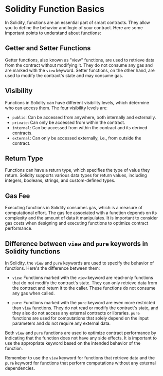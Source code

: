 # Solidity Function Basics

In Solidity, functions are an essential part of smart contracts. They allow you to define the behavior and logic of your contract. Here are some important points to understand about functions:

## Getter and Setter Functions
Getter functions, also known as "view" functions, are used to retrieve data from the contract without modifying it. They do not consume any gas and are marked with the `view` keyword. Setter functions, on the other hand, are used to modify the contract's state and may consume gas.

## Visibility
Functions in Solidity can have different visibility levels, which determine who can access them. The four visibility levels are:
- `public`: Can be accessed from anywhere, both internally and externally.
- `private`: Can only be accessed from within the contract.
- `internal`: Can be accessed from within the contract and its derived contracts.
- `external`: Can only be accessed externally, i.e., from outside the contract.

## Return Type
Functions can have a return type, which specifies the type of value they return. Solidity supports various data types for return values, including integers, booleans, strings, and custom-defined types.

## Gas Fee
Executing functions in Solidity consumes gas, which is a measure of computational effort. The gas fee associated with a function depends on its complexity and the amount of data it manipulates. It is important to consider gas costs when designing and executing functions to optimize contract performance.


## Difference between `view` and `pure` keywords in Solidity functions

In Solidity, the `view` and `pure` keywords are used to specify the behavior of functions. Here's the difference between them:

- `view`: Functions marked with the `view` keyword are read-only functions that do not modify the contract's state. They can only retrieve data from the contract and return it to the caller. These functions do not consume any gas when called.

- `pure`: Functions marked with the `pure` keyword are even more restricted than `view` functions. They do not read or modify the contract's state, and they also do not access any external contracts or libraries. `pure` functions are used for computations that solely depend on the input parameters and do not require any external data.

Both `view` and `pure` functions are used to optimize contract performance by indicating that the function does not have any side effects. It is important to use the appropriate keyword based on the intended behavior of the function.

Remember to use the `view` keyword for functions that retrieve data and the `pure` keyword for functions that perform computations without any external dependencies.
